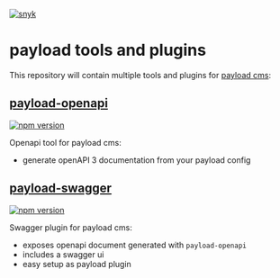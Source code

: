 [![snyk](https://snyk.io/test/github/teunmooij/payload-tools/badge.svg)](https://snyk.io/test/github/teunmooij/payload-tools)

# payload tools and plugins

This repository will contain multiple tools and plugins for [payload cms](https://payloadcms.com):

## [payload-openapi](./packages/openapi/README.md)

[![npm version](https://badge.fury.io/js/payload-openapi.svg)](https://badge.fury.io/js/payload-openapi)

Openapi tool for payload cms:

- generate openAPI 3 documentation from your payload config

## [payload-swagger](./packages/swagger/README.md)

[![npm version](https://badge.fury.io/js/payload-swagger.svg)](https://badge.fury.io/js/payload-swagger)

Swagger plugin for payload cms:

- exposes openapi document generated with `payload-openapi`
- includes a swagger ui
- easy setup as payload plugin
